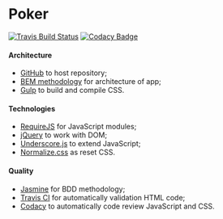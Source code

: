 Poker
==============

[![Travis Build Status][travis-img]][travis] [![Codacy Badge][codacy-img]][codacy]

[travis-img]: https://travis-ci.org/ahtohbi4/poker.svg?branch=master
[travis]: https://travis-ci.org/ahtohbi4/poker
[codacy-img]: https://api.codacy.com/project/badge/grade/49f010d195d2435a8b0037d78bb8ef46
[codacy]: https://www.codacy.com/app/alexandr-post/poker

#### Architecture
 * [GitHub](https://github.com/) to host repository;
 * [BEM methodology](https://en.bem.info/method/) for architecture of app;
 * [Gulp](http://gulpjs.com/) to build and compile CSS.

#### Technologies
 * [RequireJS](http://requirejs.org/) for JavaScript modules;
 * [jQuery](http://jquery.com/) to work with DOM;
 * [Underscore.js](http://underscorejs.org/) to extend JavaScript;
 * [Normalize.css](https://necolas.github.io/normalize.css/) as reset CSS.

#### Quality
 * [Jasmine](http://jasmine.github.io/) for BDD methodology;
 * [Travis CI](https://travis-ci.org/) for automatically validation HTML code;
 * [Codacy](https://www.codacy.com) to automatically code review JavaScript and CSS.
